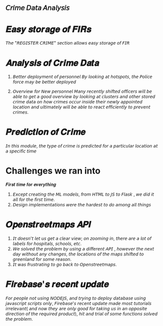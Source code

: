 ## 𝘊𝘳𝘪𝘮𝘦 𝘋𝘢𝘵𝘢 𝘈𝘯𝘢𝘭𝘺𝘴𝘪𝘴

# 𝑬𝒂𝒔𝒚 𝒔𝒕𝒐𝒓𝒂𝒈𝒆 𝒐𝒇 𝑭𝑰𝑹𝒔
𝘛𝘩𝘦 "𝘙𝘌𝘎𝘐𝘚𝘛𝘌𝘙 𝘊𝘙𝘐𝘔𝘌" 𝘴𝘦𝘤𝘵𝘪𝘰𝘯 𝘢𝘭𝘭𝘰𝘸𝘴 𝘦𝘢𝘴𝘺 𝘴𝘵𝘰𝘳𝘢𝘨𝘦 𝘰𝘧 𝘍𝘐𝘙

# 𝑨𝒏𝒂𝒍𝒚𝒔𝒊𝒔 𝒐𝒇 𝑪𝒓𝒊𝒎𝒆 𝑫𝒂𝒕𝒂

1. 𝘉𝘦𝘵𝘵𝘦𝘳 𝘥𝘦𝘱𝘭𝘰𝘺𝘮𝘦𝘯𝘵 𝘰𝘧 𝘱𝘦𝘳𝘴𝘰𝘯𝘯𝘦𝘭
𝘉𝘺 𝘭𝘰𝘰𝘬𝘪𝘯𝘨 𝘢𝘵 𝘩𝘰𝘵𝘴𝘱𝘰𝘵𝘴, 𝘵𝘩𝘦 𝘗𝘰𝘭𝘪𝘤𝘦 𝘧𝘰𝘳𝘤𝘦 𝘮𝘢𝘺 𝘣𝘦 𝘣𝘦𝘵𝘵𝘦𝘳 𝘥𝘦𝘱𝘭𝘰𝘺𝘦𝘥

2. 𝘖𝘷𝘦𝘳𝘷𝘪𝘦𝘸 𝘧𝘰𝘳 𝘕𝘦𝘸 𝘱𝘦𝘳𝘴𝘰𝘯𝘯𝘦𝘭
𝘔𝘢𝘯𝘺 𝘳𝘦𝘤𝘦𝘯𝘵𝘭𝘺 𝘴𝘩𝘪𝘧𝘵𝘦𝘥 𝘰𝘧𝘧𝘪𝘤𝘦𝘳𝘴 𝘸𝘪𝘭𝘭 𝘣𝘦 𝘢𝘣𝘭𝘦 𝘵𝘰 𝘨𝘦𝘵 𝘢 𝘨𝘰𝘰𝘥 𝘰𝘷𝘦𝘳𝘷𝘪𝘦𝘸 𝘣𝘺 𝘭𝘰𝘰𝘬𝘪𝘯𝘨 𝘢𝘵 𝘤𝘭𝘶𝘴𝘵𝘦𝘳𝘴 𝘢𝘯𝘥 𝘰𝘵𝘩𝘦𝘳 𝘴𝘵𝘰𝘳𝘦𝘥 𝘤𝘳𝘪𝘮𝘦 𝘥𝘢𝘵𝘢 𝘰𝘯 𝘩𝘰𝘸 𝘤𝘳𝘪𝘮𝘦𝘴 𝘰𝘤𝘤𝘶𝘳 𝘪𝘯𝘴𝘪𝘥𝘦 𝘵𝘩𝘦𝘪𝘳 𝘯𝘦𝘸𝘭𝘺 𝘢𝘱𝘱𝘰𝘪𝘯𝘵𝘦𝘥 𝘭𝘰𝘤𝘢𝘵𝘪𝘰𝘯 𝘢𝘯𝘥 𝘶𝘭𝘵𝘪𝘮𝘢𝘵𝘦𝘭𝘺 𝘸𝘪𝘭𝘭 𝘣𝘦 𝘢𝘣𝘭𝘦 𝘵𝘰 𝘳𝘦𝘢𝘤𝘵 𝘦𝘧𝘧𝘪𝘤𝘪𝘦𝘯𝘵𝘭𝘺 𝘵𝘰 𝘱𝘳𝘦𝘷𝘦𝘯𝘵 𝘤𝘳𝘪𝘮𝘦𝘴.

# 𝑷𝒓𝒆𝒅𝒊𝒄𝒕𝒊𝒐𝒏 𝒐𝒇 𝑪𝒓𝒊𝒎𝒆
𝘐𝘯 𝘵𝘩𝘪𝘴 𝘮𝘰𝘥𝘶𝘭𝘦, 𝘵𝘩𝘦 𝘵𝘺𝘱𝘦 𝘰𝘧 𝘤𝘳𝘪𝘮𝘦 𝘪𝘴 𝘱𝘳𝘦𝘥𝘪𝘤𝘵𝘦𝘥 𝘧𝘰𝘳 𝘢 𝘱𝘢𝘳𝘵𝘪𝘤𝘶𝘭𝘢𝘳 𝘭𝘰𝘤𝘢𝘵𝘪𝘰𝘯 𝘢𝘵 𝘢 𝘴𝘱𝘦𝘤𝘪𝘧𝘪𝘤 𝘵𝘪𝘮𝘦

# Challenges we ran into
𝑭𝒊𝒓𝒔𝒕 𝒕𝒊𝒎𝒆 𝒇𝒐𝒓 𝒆𝒗𝒆𝒓𝒚𝒕𝒉𝒊𝒏𝒈

1. 𝘌𝘹𝘤𝘦𝘱𝘵 𝘤𝘳𝘦𝘢𝘵𝘪𝘯𝘨 𝘵𝘩𝘦 𝘔𝘓 𝘮𝘰𝘥𝘦𝘭𝘴, 𝘧𝘳𝘰𝘮 𝘏𝘛𝘔𝘓 𝘵𝘰 𝘑𝘚 𝘵𝘰 𝘍𝘭𝘢𝘴𝘬 , 𝘸𝘦 𝘥𝘪𝘥 𝘪𝘵 𝘢𝘭𝘭 𝘧𝘰𝘳 𝘵𝘩𝘦 𝘧𝘪𝘳𝘴𝘵 𝘵𝘪𝘮𝘦.
2. 𝘋𝘦𝘴𝘪𝘨𝘯 𝘪𝘮𝘱𝘭𝘦𝘮𝘦𝘯𝘵𝘢𝘵𝘪𝘰𝘯𝘴 𝘸𝘦𝘳𝘦 𝘵𝘩𝘦 𝘩𝘢𝘳𝘥𝘦𝘴𝘵 𝘵𝘰 𝘥𝘰 𝘢𝘮𝘰𝘯𝘨 𝘢𝘭𝘭 𝘵𝘩𝘪𝘯𝘨𝘴
   
# 𝑶𝒑𝒆𝒏𝒔𝒕𝒓𝒆𝒆𝒕𝒎𝒂𝒑𝒔 𝑨𝑷𝑰

1. 𝘐𝘵 𝘥𝘰𝘦𝘴𝘯'𝘵 𝘭𝘦𝘵 𝘶𝘴 𝘨𝘦𝘵 𝘢 𝘤𝘭𝘦𝘢𝘳 𝘷𝘪𝘦𝘸; 𝘰𝘯 𝘻𝘰𝘰𝘮𝘪𝘯𝘨 𝘪𝘯, 𝘵𝘩𝘦𝘳𝘦 𝘢𝘳𝘦 𝘢 𝘭𝘰𝘵 𝘰𝘧 𝘭𝘢𝘣𝘦𝘭𝘴 𝘧𝘰𝘳 𝘩𝘰𝘴𝘱𝘪𝘵𝘢𝘭𝘴, 𝘴𝘤𝘩𝘰𝘰𝘭𝘴, 𝘦𝘵𝘤.
2. 𝘞𝘦 𝘴𝘰𝘭𝘷𝘦𝘥 𝘵𝘩𝘦 𝘱𝘳𝘰𝘣𝘭𝘦𝘮 𝘣𝘺 𝘶𝘴𝘪𝘯𝘨 𝘢 𝘥𝘪𝘧𝘧𝘦𝘳𝘦𝘯𝘵 𝘈𝘗𝘐 , 𝘩𝘰𝘸𝘦𝘷𝘦𝘳 𝘵𝘩𝘦 𝘯𝘦𝘹𝘵 𝘥𝘢𝘺 𝘸𝘪𝘵𝘩𝘰𝘶𝘵 𝘢𝘯𝘺 𝘤𝘩𝘢𝘯𝘨𝘦𝘴, 𝘵𝘩𝘦 𝘭𝘰𝘤𝘢𝘵𝘪𝘰𝘯𝘴 𝘰𝘧 𝘵𝘩𝘦 𝘮𝘢𝘱𝘴 𝘴𝘩𝘪𝘧𝘵𝘦𝘥 𝘵𝘰 𝘨𝘳𝘦𝘦𝘯𝘭𝘢𝘯𝘥 𝘧𝘰𝘳 𝘴𝘰𝘮𝘦 𝘳𝘦𝘢𝘴𝘰𝘯.
3. 𝘐𝘵 𝘸𝘢𝘴 𝘧𝘳𝘶𝘴𝘵𝘳𝘢𝘵𝘪𝘯𝘨 𝘵𝘰 𝘨𝘰 𝘣𝘢𝘤𝘬 𝘵𝘰 𝘖𝘱𝘦𝘯𝘴𝘵𝘳𝘦𝘦𝘵𝘮𝘢𝘱𝘴.
   
# 𝑭𝒊𝒓𝒆𝒃𝒂𝒔𝒆'𝒔 𝒓𝒆𝒄𝒆𝒏𝒕 𝒖𝒑𝒅𝒂𝒕𝒆
𝘍𝘰𝘳 𝘱𝘦𝘰𝘱𝘭𝘦 𝘯𝘰𝘵 𝘶𝘴𝘪𝘯𝘨 𝘕𝘖𝘋𝘌𝘑𝘚, 𝘢𝘯𝘥 𝘵𝘳𝘺𝘪𝘯𝘨 𝘵𝘰 𝘥𝘦𝘱𝘭𝘰𝘺 𝘥𝘢𝘵𝘢𝘣𝘢𝘴𝘦 𝘶𝘴𝘪𝘯𝘨 𝘫𝘢𝘷𝘢𝘴𝘤𝘳𝘪𝘱𝘵 𝘴𝘤𝘳𝘪𝘱𝘵𝘴 𝘰𝘯𝘭𝘺, 𝘍𝘪𝘳𝘦𝘣𝘢𝘴𝘦'𝘴 𝘳𝘦𝘤𝘦𝘯𝘵 𝘶𝘱𝘥𝘢𝘵𝘦 𝘮𝘢𝘥𝘦 𝘮𝘰𝘴𝘵 𝘵𝘶𝘵𝘰𝘳𝘪𝘢𝘭𝘴 𝘪𝘳𝘳𝘦𝘭𝘦𝘷𝘢𝘯𝘵( 𝘢𝘯𝘥 𝘯𝘰𝘸 𝘵𝘩𝘦𝘺 𝘢𝘳𝘦 𝘰𝘯𝘭𝘺 𝘨𝘰𝘰𝘥 𝘧𝘰𝘳 𝘵𝘢𝘬𝘪𝘯𝘨 𝘶𝘴 𝘪𝘯 𝘢𝘯 𝘰𝘱𝘱𝘰𝘴𝘪𝘵𝘦 𝘥𝘪𝘳𝘦𝘤𝘵𝘪𝘰𝘯 𝘰𝘧 𝘵𝘩𝘦 𝘳𝘦𝘲𝘶𝘪𝘳𝘦𝘥 𝘱𝘳𝘰𝘥𝘶𝘤𝘵), 𝘩𝘪𝘵 𝘢𝘯𝘥 𝘵𝘳𝘪𝘢𝘭 𝘰𝘧 𝘴𝘰𝘮𝘦 𝘧𝘶𝘯𝘤𝘵𝘪𝘰𝘯𝘴 𝘴𝘰𝘭𝘷𝘦𝘥 𝘵𝘩𝘦 𝘱𝘳𝘰𝘣𝘭𝘦𝘮.
